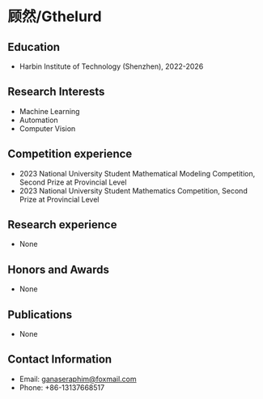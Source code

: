 # 顾然/Gthelurd

## Education

- Harbin Institute of Technology (Shenzhen), 2022-2026

## Research Interests

- Machine Learning
- Automation
- Computer Vision

## Competition experience

- 2023 National University Student Mathematical Modeling Competition, Second Prize at Provincial Level
- 2023 National University Student Mathematics Competition, Second Prize at Provincial Level

## Research experience

- None

## Honors and Awards

- None

## Publications

- None

## Contact Information

- Email: ganaseraphim@foxmail.com
- Phone: +86-13137668517
